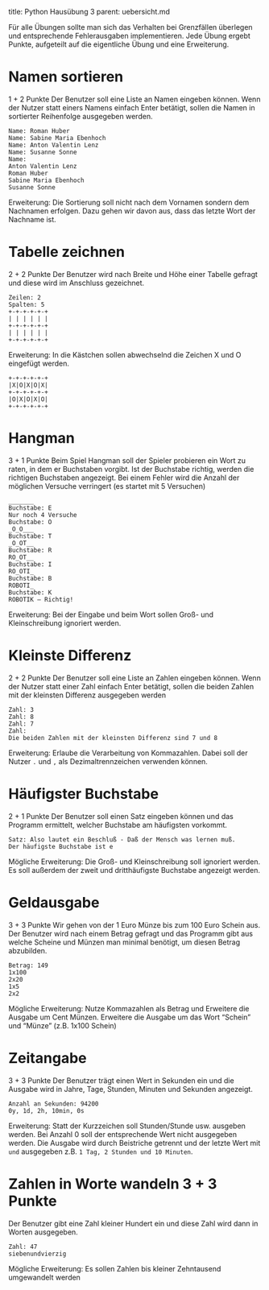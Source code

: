 title: Python Hausübung 3
parent: uebersicht.md

Für alle Übungen sollte man sich das Verhalten bei Grenzfällen überlegen und entsprechende Fehlerausgaben implementieren. Jede Übung ergebt Punkte, aufgeteilt auf die eigentliche Übung und eine Erweiterung.

# Namen sortieren
<span class="tag is-rounded is-info">1 + 2 Punkte</span>
Der Benutzer soll eine Liste an Namen eingeben können. Wenn der Nutzer statt einers Namens einfach Enter betätigt, sollen die Namen in sortierter Reihenfolge ausgegeben werden.

```
Name: Roman Huber
Name: Sabine Maria Ebenhoch
Name: Anton Valentin Lenz
Name: Susanne Sonne
Name:
Anton Valentin Lenz
Roman Huber
Sabine Maria Ebenhoch
Susanne Sonne
```

Erweiterung: Die Sortierung soll nicht nach dem Vornamen sondern dem Nachnamen erfolgen. Dazu gehen wir davon aus, dass das letzte Wort der Nachname ist.

# Tabelle zeichnen
<span class="tag is-rounded is-info">2 + 2 Punkte</span>
Der Benutzer wird nach Breite und Höhe einer Tabelle gefragt und diese wird im Anschluss gezeichnet.

```
Zeilen: 2
Spalten: 5
+-+-+-+-+-+
| | | | | |
+-+-+-+-+-+
| | | | | |
+-+-+-+-+-+
```

Erweiterung: In die Kästchen sollen abwechselnd die Zeichen X und O eingefügt werden.
```
+-+-+-+-+-+
|X|O|X|O|X|
+-+-+-+-+-+
|O|X|O|X|O|
+-+-+-+-+-+
```

# Hangman
<span class="tag is-rounded is-info">3 + 1 Punkte</span>
Beim Spiel Hangman soll der Spieler probieren ein Wort zu raten, in dem er Buchstaben vorgibt. Ist der Buchstabe richtig, werden die richtigen Buchstaben angezeigt. Bei einem Fehler wird die Anzahl der möglichen Versuche verringert (es startet mit 5 Versuchen)

```
_______
Buchstabe: E
Nur noch 4 Versuche
Buchstabe: O
_O_O___
Buchstabe: T
_O_OT__
Buchstabe: R
RO_OT__
Buchstabe: I
RO_OTI_
Buchstabe: B
ROBOTI_
Buchstabe: K
ROBOTIK – Richtig!
```

Erweiterung: Bei der Eingabe und beim Wort sollen Groß- und Kleinschreibung ignoriert werden.

# Kleinste Differenz
<span class="tag is-rounded is-info">2 + 2 Punkte</span>
Der Benutzer soll eine Liste an Zahlen eingeben können. Wenn der Nutzer statt einer Zahl einfach Enter betätigt, sollen die beiden Zahlen mit der kleinsten Differenz ausgegeben werden

```
Zahl: 3
Zahl: 8
Zahl: 7
Zahl:
Die beiden Zahlen mit der kleinsten Differenz sind 7 und 8
```

Erweiterung: Erlaube die Verarbeitung von Kommazahlen. Dabei soll der Nutzer `.` und `,` als Dezimaltrennzeichen verwenden können.

# Häufigster Buchstabe
<span class="tag is-rounded is-info">2 + 1 Punkte</span>
Der Benutzer soll einen Satz eingeben können und das Programm ermittelt, welcher Buchstabe am häufigsten vorkommt.

```
Satz: Also lautet ein Beschluß - Daß der Mensch was lernen muß.
Der häufigste Buchstabe ist e
```

Mögliche Erweiterung: Die Groß- und Kleinschreibung soll ignoriert werden. Es soll außerdem der zweit und dritthäufigste Buchstabe angezeigt werden.

# Geldausgabe
<span class="tag is-rounded is-info">3 + 3 Punkte</span>
Wir gehen von der 1 Euro Münze bis zum 100 Euro Schein aus. Der Benutzer wird nach einem Betrag gefragt und das Programm gibt aus welche Scheine und Münzen man minimal benötigt, um diesen Betrag abzubilden.

```
Betrag: 149
1x100
2x20
1x5
2x2
```

Mögliche Erweiterung: Nutze Kommazahlen als Betrag und Erweitere die Ausgabe um Cent Münzen. Erweitere die Ausgabe um das Wort “Schein” und “Münze” (z.B. 1x100 Schein)

# Zeitangabe
<span class="tag is-rounded is-info">3 + 3 Punkte</span>
Der Benutzer trägt einen Wert in Sekunden ein und die Ausgabe wird in Jahre, Tage, Stunden, Minuten und Sekunden angezeigt.

```
Anzahl an Sekunden: 94200
0y, 1d, 2h, 10min, 0s
```

Erweiterung: Statt der Kurzzeichen soll Stunden/Stunde usw. ausgeben werden. Bei Anzahl 0 soll der entsprechende Wert nicht ausgegeben werden. Die Ausgabe wird durch Beistriche getrennt und der letzte Wert mit ` und ` ausgegeben z.B. `1 Tag, 2 Stunden und 10 Minuten`.

# Zahlen in Worte wandeln <span class="tag is-rounded is-info">3 + 3 Punkte</span>
Der Benutzer gibt eine Zahl kleiner Hundert ein und diese Zahl wird dann in Worten ausgegeben.

```
Zahl: 47
siebenundvierzig
```

Mögliche Erweiterung: Es sollen Zahlen bis kleiner Zehntausend umgewandelt werden